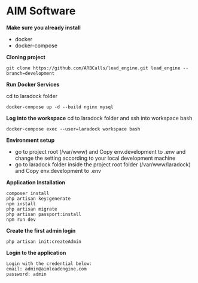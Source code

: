 # AIM Software

**Make sure you already install**

- docker
- docker-compose

**Cloning project**
```$xslt
git clone https://github.com/ARBCalls/lead_engine.git lead_engine --branch=development
```

**Run Docker Services**

cd to laradock folder
```$xslt
docker-compose up -d --build nginx mysql
```

**Log into the workspace**
cd to laradock folder and ssh into workspace bash
```$xslt
docker-compose exec --user=laradock workspace bash
```

**Environment setup**

- go to project root (/var/www) and Copy env.development to .env and change the setting according to your local development machine
- go to laradock folder inside the project root folder (/var/www/laradock) and Copy env.development to .env


**Application Installation**
```$xslt
composer install
php artisan key:generate
npm install
php artisan migrate
php artisan passport:install
npm run dev
```

**Create the first admin login**
```$xslt
php artisan init:createAdmin
```

**Login to the application**
```$xslt
Login with the credential below:
email: admin@aimleadengine.com
password: admin
```

